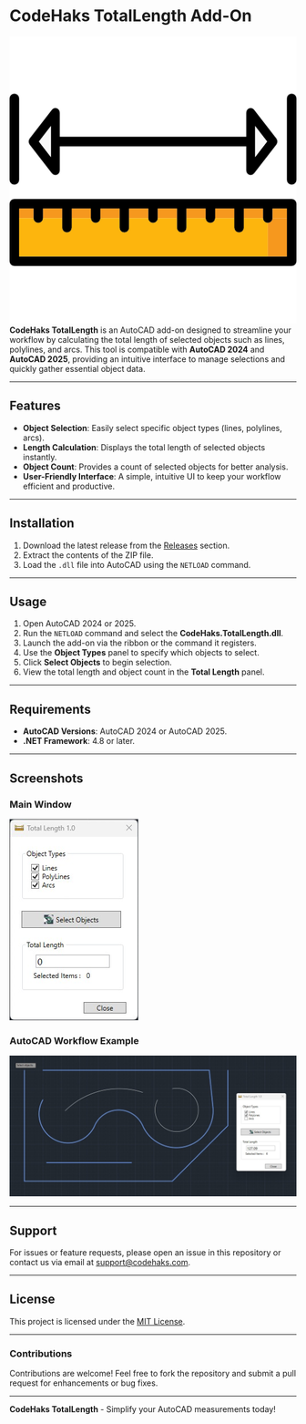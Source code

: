 # CodeHaks TotalLength Add-On  

![logo](assets/logo.png)  
**CodeHaks TotalLength** is an AutoCAD add-on designed to streamline your workflow by calculating the total length of selected objects such as lines, polylines, and arcs. This tool is compatible with **AutoCAD 2024** and **AutoCAD 2025**, providing an intuitive interface to manage selections and quickly gather essential object data.

---

## Features  
- **Object Selection**: Easily select specific object types (lines, polylines, arcs).  
- **Length Calculation**: Displays the total length of selected objects instantly.  
- **Object Count**: Provides a count of selected objects for better analysis.  
- **User-Friendly Interface**: A simple, intuitive UI to keep your workflow efficient and productive.  

---

## Installation  
1. Download the latest release from the [Releases](#) section.  
2. Extract the contents of the ZIP file.  
3. Load the `.dll` file into AutoCAD using the `NETLOAD` command.  

---

## Usage  
1. Open AutoCAD 2024 or 2025.  
2. Run the `NETLOAD` command and select the **CodeHaks.TotalLength.dll**.  
3. Launch the add-on via the ribbon or the command it registers.  
4. Use the **Object Types** panel to specify which objects to select.  
5. Click **Select Objects** to begin selection.  
6. View the total length and object count in the **Total Length** panel.  

---

## Requirements  
- **AutoCAD Versions**: AutoCAD 2024 or AutoCAD 2025.  
- **.NET Framework**: 4.8 or later.  

---

## Screenshots  

### Main Window  
![Main Window Placeholder](assets/main-window.jpg)   

### AutoCAD Workflow Example  
![AutoCAD Workflow Placeholder](assets/acad-example.jpg)  

---

## Support  
For issues or feature requests, please open an issue in this repository or contact us via email at [support@codehaks.com](mailto:support@codehaks.com).  

---

## License  
This project is licensed under the [MIT License](LICENSE).  

--- 

### Contributions  
Contributions are welcome! Feel free to fork the repository and submit a pull request for enhancements or bug fixes.  

---  

**CodeHaks TotalLength** - Simplify your AutoCAD measurements today!
